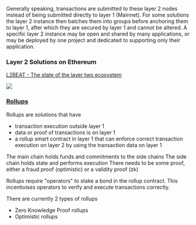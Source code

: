 Generally speaking, transactions are submitted to these layer 2 nodes instead of being submitted directly to layer 1 (Mainnet). For some solutions the layer 2 instance then batches them into groups before anchoring them to layer 1, after which they are secured by layer 1 and cannot be altered. A specific layer 2 instance may be open and shared by many applications, or may be deployed by one project and dedicated to supporting only their application.

### Layer 2 Solutions on Ethereum
[L2BEAT - The state of the layer two ecosystem](https://l2beat.com/scaling/summary)

![](https://solidity.bootcampnotes.xyz/img/Ethereum-Layer-2.png)

### [Rollups](./Rollups.md)

Rollups are solutions that have

- transaction execution outside layer 1
- data or proof of transactions is on layer 1
- a rollup smart contract in layer 1 that can enforce correct transaction execution on layer 2 by using the transaction data on layer 1

The main chain holds funds and commitments to the side chains The side chain holds state and performs execution There needs to be some proof, either a fraud proof (optimistic) or a validity proof (zk)

Rollups require "operators" to stake a bond in the rollup contract. This incentivises operators to verify and execute transactions correctly.

There are currently 2 types of rollups

- Zero Knowledge Proof rollups
- Optimistic rollups
